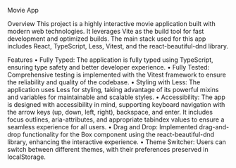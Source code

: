 Movie App

Overview
  This project is a highly interactive movie application built with modern web technologies.
  It leverages Vite as the build tool for fast development and optimized builds.
  The main stack used for this app includes React, TypeScript, Less, Vitest, and the react-beautiful-dnd library.

Features
• Fully Typed: The application is fully typed using TypeScript, ensuring type safety and better developer experience.
• Fully Tested: Comprehensive testing is implemented with the Vitest framework to ensure the reliability and quality of the codebase.
• Styling with Less: The application uses Less for styling, taking advantage of its powerful mixins and variables for maintainable and scalable styles.
• Accessibility: The app is designed with accessibility in mind, supporting keyboard navigation with the arrow keys (up, down, left, right), backspace, and enter.
  It includes focus outlines, aria-attributes, and appropriate tabindex values to ensure a seamless experience for all users.
• Drag and Drop: Implemented drag-and-drop functionality for the Box component using the react-beautiful-dnd library, enhancing the interactive experience.
• Theme Switcher: Users can switch between different themes, with their preferences preserved in localStorage.

